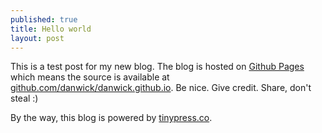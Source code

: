 ```yaml
---
published: true
title: Hello world
layout: post
---
```

This is a test post for my new blog. The blog is hosted on [Github Pages](http://pages.github.com/) which means the source is available at [github.com/danwick/danwick.github.io](http://github.com/danwick/danwick.github.io). Be nice. Give credit. Share, don't steal :)

By the way, this blog is powered by [tinypress.co](https://tinypress.co).